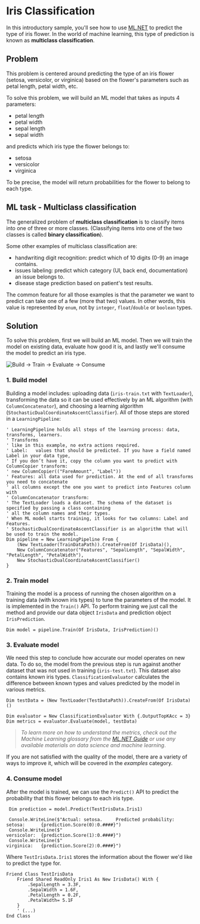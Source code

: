 # Iris Classification
In this introductory sample, you'll see how to use [ML.NET](https://www.microsoft.com/net/learn/apps/machine-learning-and-ai/ml-dotnet) to predict the type of iris flower. In the world of machine learning, this type of prediction is known as **multiclass classification**.

## Problem
This problem is centered around predicting the type of an iris flower (setosa, versicolor, or virginica) based on the flower's parameters such as petal length, petal width, etc.

To solve this problem, we will build an ML model that takes as inputs 4 parameters: 
* petal length
* petal width
* sepal length
* sepal width

and predicts which iris type the flower belongs to:
* setosa
* versicolor
* virginica

To be precise, the model will return probabilities for the flower to belong to each type.

## ML task - Multiclass classification
The generalized problem of **multiclass classification** is to classify items into one of three or more classes. (Classifying items into one of the two classes is called **binary classification**).

Some other examples of multiclass classification are:
* handwriting digit recognition: predict which of 10 digits (0-9) an image contains.
* issues labeling: predict which category (UI, back end, documentation) an issue belongs to.
* disease stage prediction based on patient's test results.

The common feature for all those examples is that the parameter we want to predict can take one of a few (more that two) values. In other words, this value is represented by `enum`, not by `integer`, `float`/`double` or `boolean` types.

## Solution
To solve this problem, first we will build an ML model. Then we will train the model on existing data, evaluate how good it is, and lastly we'll consume the model to predict an iris type.

![Build -> Train -> Evaluate -> Consume](../../../../../master/samples/visualbasic/getting-started/shared_content/modelpipeline.png)

### 1. Build model

Building a model includes: uploading data (`iris-train.txt` with `TextLoader`), transforming the data so it can be used effectively by an ML algorithm (with `ColumnConcatenator`), and choosing a learning algorithm (`StochasticDualCoordinateAscentClassifier`). All of those steps are stored in a `LearningPipeline`:
```VB
' LearningPipeline holds all steps of the learning process: data, transforms, learners.
' Transforms
' like in this example, no extra actions required.
' Label:   values that should be predicted. If you have a field named Label in your data type,
' If you don’t have it, copy the column you want to predict with ColumnCopier transform:
' new ColumnCopier(("FareAmount", "Label"))
' Features: all data used for prediction. At the end of all transforms you need to concatenate
' all columns except the one you want to predict into Features column with
' ColumnConcatenator transform:
' The TextLoader loads a dataset. The schema of the dataset is specified by passing a class containing
' all the column names and their types.
' When ML model starts training, it looks for two columns: Label and Features.
' StochasticDualCoordinateAscentClassifier is an algorithm that will be used to train the model.
Dim pipeline = New LearningPipeline From {
    (New TextLoader(TrainDataPath)).CreateFrom(Of IrisData)(),
    New ColumnConcatenator("Features", "SepalLength", "SepalWidth", "PetalLength", "PetalWidth"),
    New StochasticDualCoordinateAscentClassifier() 
}
```
### 2. Train model
Training the model is a process of running the chosen algorithm on a training data (with known iris types) to tune the parameters of the model. It is implemented in the `Train()` API. To perform training we just call the method and provide our data object  `IrisData` and  prediction object `IrisPrediction`.
```VB
Dim model = pipeline.Train(Of IrisData, IrisPrediction)()
```
### 3. Evaluate model
We need this step to conclude how accurate our model operates on new data. To do so, the model from the previous step is run against another dataset that was not used in training (`iris-test.txt`). This dataset also contains known iris types. `ClassificationEvaluator` calculates the difference between known types and values predicted by the model in various metrics.
```VB
Dim testData = (New TextLoader(TestDataPath)).CreateFrom(Of IrisData)()

Dim evaluator = New ClassificationEvaluator With {.OutputTopKAcc = 3}
Dim metrics = evaluator.Evaluate(model, testData)
```
>*To learn more on how to understand the metrics, check out the Machine Learning glossary from the [ML.NET Guide](https://docs.microsoft.com/en-us/dotnet/machine-learning/) or use any available materials on data science and machine learning*.

If you are not satisfied with the quality of the model, there are a variety of ways to improve it, which will be covered in the *examples* category.
### 4. Consume model
After the model is trained, we can use the `Predict()` API to predict the probability that this flower belongs to each iris type. 

```VB
 Dim prediction = model.Predict(TestIrisData.Iris1)

 Console.WriteLine($"Actual: setosa.     Predicted probability: setosa:      {prediction.Score(0):0.####}")
 Console.WriteLine($"                                           versicolor:  {prediction.Score(1):0.####}")
 Console.WriteLine($"                                           virginica:   {prediction.Score(2):0.####}")
```
Where `TestIrisData.Iris1` stores the information about the flower we'd like to predict the type for.
```VB
Friend Class TestIrisData
    Friend Shared ReadOnly Iris1 As New IrisData() With {
        .SepalLength = 3.3F,
        .SepalWidth = 1.6F,
        .PetalLength = 0.2F,
        .PetalWidth= 5.1F
    }
    ' (...)
End Class
```

